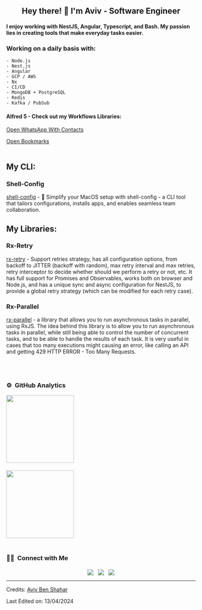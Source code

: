 <h2 align="center">Hey there! 👋 I'm Aviv - Software Engineer</h2>

#### I enjoy working with NestJS, Angular, Typescript, and Bash. My passion lies in creating tools that make everyday tasks easier.

### Working on a daily basis with:
    - Node.js
    - Nest.js
    - Angular
    - GCP / AWS
    - Nx
    - CI/CD
    - MongoDB + PostgreSQL
    - Redis
    - Kafka / PubSub
    
#### Alfred 5 - Check out my Workflows Libraries:

[Open WhatsApp With Contacts](https://www.npmjs.com/package/alfred-open-whatsapp)
<br />

[Open Bookmarks](https://www.npmjs.com/package/alfred-search-bookmark)
<br />
<br />

## My CLI:

### Shell-Config
[shell-config](https://github.com/Avivbens/shell-config) - 🚀 Simplify your MacOS setup with shell-config - a CLI tool that tailors configurations, installs apps, and enables seamless team collaboration.

## My Libraries:

### Rx-Retry
[rx-retry](https://www.npmjs.com/package/rx-retry) - Support retries strategy, has all configuration options, from backoff to JITTER (backoff with random), max retry interval and max retries, retry interceptor to decide whether should we perform a retry or not, etc. 
It has full support for Promises and Observables, works both on browser and Node.js, and has a unique sync and async configuration for NestJS, to provide a global retry strategy (which can be modified for each retry case).

### Rx-Parallel
[rx-parallel](https://www.npmjs.com/package/rx-parallel) - a library that allows you to run asynchronous tasks in parallel, using RxJS.
The idea behind this library is to allow you to run asynchronous tasks in parallel, while still being able to control the number of concurrent tasks, and to be able to handle the results of each task.
It is very useful in cases that too many executions might causing an error, like calling an API and getting 429 HTTP ERROR - Too Many Requests.

<br />
<br />

### ⚙️ &nbsp;GitHub Analytics

<p align="center">
<a href="https://github.com/avivbens"  style="display: flex; flex-direction: column;">
  <img height="180em" src="https://github-readme-stats-eight-theta.vercel.app/api?username=avivbens&show_icons=true&theme=algolia&include_all_commits=true&count_private=true" style="margin-bottom: 20px"/>

  <img height="180em" src="https://github-readme-stats-eight-theta.vercel.app/api/top-langs/?username=avivbens&layout=compact&langs_count=8&theme=algolia" style="margin-bottom: 20px"/>
</a>
</p>

### 🤝🏻 &nbsp;Connect with Me

<p align="center" style="margin-top: 20px; display: flex; gap: 12px; justify-content: center;">
<a href="https://www.linkedin.com/in/aviv-ben-shahar-33583b211/"><img src="https://img.shields.io/badge/-Aviv%20Ben%20Shahar-0077B5?style=flat&logo=Linkedin&logoColor=white"/></a>
<a href="mailto:avivbens87@gmail.com"><img src="https://img.shields.io/badge/-avivbens87@gmail.com-D14836?style=flat&logo=Gmail&logoColor=white"/></a>
<a href="https://instagram.com/aviv_ben_shahar"><img src="https://img.shields.io/badge/-@aviv_ben_shahar-E4405F?style=flat&logo=Instagram&logoColor=white"/></a>
</p>

-----
Credits: [Aviv Ben Shahar](https://github.com/avivbens)

Last Edited on: 13/04/2024
